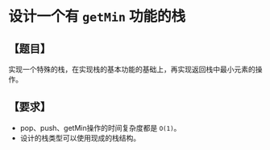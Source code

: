 # 设计一个有 `getMin` 功能的栈
## 【题目】
实现一个特殊的栈，在实现栈的基本功能的基础上，再实现返回栈中最小元素的操作。
## 【要求】
* pop、push、getMin操作的时间复杂度都是 `O(1)`。
* 设计的栈类型可以使用现成的栈结构。


